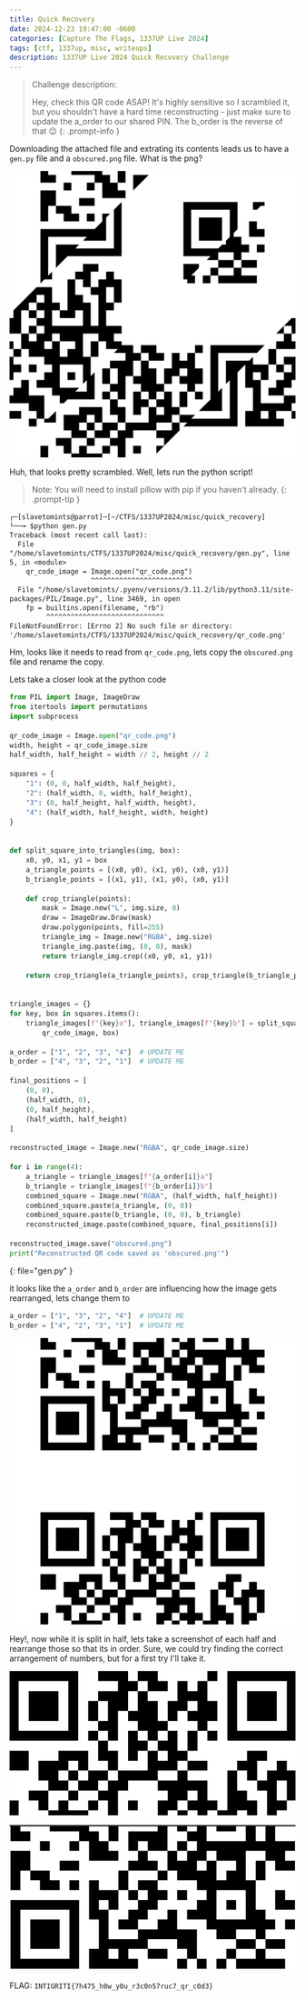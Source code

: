 ```yaml
---
title: Quick Recovery
date: 2024-12-23 19:47:00 -0600
categories: [Capture The Flags, 1337UP Live 2024]
tags: [ctf, 1337up, misc, writeups]
description: 1337UP Live 2024 Quick Recovery Challenge
---
```


> Challenge description:
> 
> Hey, check this QR code ASAP! It's highly sensitive so I scrambled it, but you shouldn't have a hard time reconstructing - just make sure to update the a_order to our shared PIN. The b_order is the reverse of that 😉
{: .prompt-info }

Downloading the attached file and extrating its contents leads us to have a `gen.py` file and a `obscured.png` file. What is the png?

![the original qr code](assets/img/1337up-2024/quick-recovery/qr_code.png)

Huh, that looks pretty scrambled. Well, lets run the python script! 

> Note: You will need to install pillow with pip if you haven't already.
{: .prompt-tip }

```terminal
┌─[slavetomints@parrot]─[~/CTFS/1337UP2024/misc/quick_recovery]
└──╼ $python gen.py 
Traceback (most recent call last):
  File "/home/slavetomints/CTFS/1337UP2024/misc/quick_recovery/gen.py", line 5, in <module>
    qr_code_image = Image.open("qr_code.png")
                    ^^^^^^^^^^^^^^^^^^^^^^^^^
  File "/home/slavetomints/.pyenv/versions/3.11.2/lib/python3.11/site-packages/PIL/Image.py", line 3469, in open
    fp = builtins.open(filename, "rb")
         ^^^^^^^^^^^^^^^^^^^^^^^^^^^^^
FileNotFoundError: [Errno 2] No such file or directory: '/home/slavetomints/CTFS/1337UP2024/misc/quick_recovery/qr_code.png'
```
Hm, looks like it needs to read from `qr_code.png`, lets copy the `obscured.png` file and rename the copy.

Lets take a closer look at the python code

```python
from PIL import Image, ImageDraw
from itertools import permutations
import subprocess

qr_code_image = Image.open("qr_code.png")
width, height = qr_code_image.size
half_width, half_height = width // 2, height // 2

squares = {
    "1": (0, 0, half_width, half_height),
    "2": (half_width, 0, width, half_height),
    "3": (0, half_height, half_width, height),
    "4": (half_width, half_height, width, height)
}


def split_square_into_triangles(img, box):
    x0, y0, x1, y1 = box
    a_triangle_points = [(x0, y0), (x1, y0), (x0, y1)]
    b_triangle_points = [(x1, y1), (x1, y0), (x0, y1)]

    def crop_triangle(points):
        mask = Image.new("L", img.size, 0)
        draw = ImageDraw.Draw(mask)
        draw.polygon(points, fill=255)
        triangle_img = Image.new("RGBA", img.size)
        triangle_img.paste(img, (0, 0), mask)
        return triangle_img.crop((x0, y0, x1, y1))

    return crop_triangle(a_triangle_points), crop_triangle(b_triangle_points)


triangle_images = {}
for key, box in squares.items():
    triangle_images[f"{key}a"], triangle_images[f"{key}b"] = split_square_into_triangles(
        qr_code_image, box)

a_order = ["1", "2", "3", "4"]  # UPDATE ME
b_order = ["4", "3", "2", "1"]  # UPDATE ME

final_positions = [
    (0, 0),
    (half_width, 0),
    (0, half_height),
    (half_width, half_height)
]

reconstructed_image = Image.new("RGBA", qr_code_image.size)

for i in range(4):
    a_triangle = triangle_images[f"{a_order[i]}a"]
    b_triangle = triangle_images[f"{b_order[i]}b"]
    combined_square = Image.new("RGBA", (half_width, half_height))
    combined_square.paste(a_triangle, (0, 0))
    combined_square.paste(b_triangle, (0, 0), b_triangle)
    reconstructed_image.paste(combined_square, final_positions[i])

reconstructed_image.save("obscured.png")
print("Reconstructed QR code saved as 'obscured.png'")
```
{: file="gen.py" }

it looks like the `a_order` and `b_order` are influencing how the image gets rearranged, lets change them to 

```python
a_order = ["1", "3", "2", "4"]  # UPDATE ME
b_order = ["4", "2", "3", "1"]  # UPDATE ME
```

![better image](assets/img/1337up-2024/quick-recovery/obscured.png)

Hey!, now while it is split in half, lets take a screenshot of each half and rearrange those so that its in order. Sure, we could try finding the correct arrangement of numbers, but for a first try I'll take it. 

![QR1](assets/img/1337up-2024/quick-recovery/qr1.png)

![QR2](assets/img/1337up-2024/quick-recovery/qr2.png)

FLAG: `INTIGRITI{7h475_h0w_y0u_r3c0n57ruc7_qr_c0d3}`

